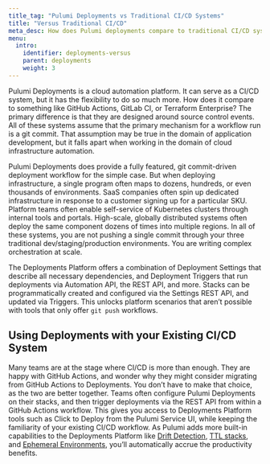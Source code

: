 ```yaml
---
title_tag: "Pulumi Deployments vs Traditional CI/CD Systems"
title: "Versus Traditional CI/CD"
meta_desc: How does Pulumi deployments compare to traditional CI/CD systems?
menu:
  intro:
    identifier: deployments-versus
    parent: deployments
    weight: 3
---
```


Pulumi Deployments is a cloud automation platform. It can serve as a CI/CD system, but it has the flexibility to do so much more. How does it compare to something like GitHub Actions, GitLab CI, or Terraform Enterprise? The primary difference is that they are designed around source control events. All of these systems assume that the primary mechanism for a workflow run is a git commit. That assumption may be true in the domain of application development, but it falls apart when working in the domain of cloud infrastructure automation.

Pulumi Deployments does provide a fully featured, git commit-driven deployment workflow for the simple case. But when deploying infrastructure, a single program often maps to dozens, hundreds, or even thousands of environments. SaaS companies often spin up dedicated infrastructure in response to a customer signing up for a particular SKU. Platform teams often enable self-service of Kubernetes clusters through internal tools and portals. High-scale, globally distributed systems often deploy the same component dozens of times into multiple regions. In all of these systems, you are not pushing a single commit through your three traditional dev/staging/production environments. You are writing complex orchestration at scale.

The Deployments Platform offers a combination of Deployment Settings that describe all necessary dependencies, and Deployment Triggers that run deployments via Automation API, the REST API, and more. Stacks can be programmatically created and configured via the Settings REST API, and updated via Triggers. This unlocks platform scenarios that aren’t possible with tools that only offer `git push` workflows.

## Using Deployments with your Existing CI/CD System

Many teams are at the stage where CI/CD is more than enough. They are happy with GitHub Actions, and wonder why they might consider migrating from GitHub Actions to Deployments. You don’t have to make that choice, as the two are better together. Teams often configure Pulumi Deployments on their stacks, and then trigger deployments via the REST API from within a GitHub Actions workflow. This gives you access to Deployments Platform tools such as Click to Deploy from the Pulumi Service UI, while keeping the familiarity of your existing CI/CD workflow. As Pulumi adds more built-in capabilities to the Deployments Platform like [Drift Detection](https://github.com/pulumi/service-requests/issues/173), [TTL stacks](https://github.com/pulumi/service-requests/issues/149), and [Ephemeral Environments](https://github.com/pulumi/service-requests/issues/206), you’ll automatically accrue the productivity benefits.
